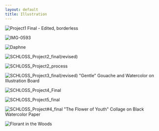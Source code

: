 ```yaml
---
layout: default
title: Illustration
---
```


![Project1 Final - Edited, borderless](https://github.com/patchschloss/patchschloss.github.io/assets/14957489/4ce8b641-a8dd-4afa-b76d-dbdb0fbae966)

![IMG-0593](https://github.com/patchschloss/patchschloss.github.io/assets/14957489/715cb146-4eb1-4834-ad88-4b51a5c86bac)

![Daphne](https://github.com/patchschloss/patchschloss.github.io/assets/14957489/a2816f5e-6e93-44f9-83bc-c51b747c8f9f)

![SCHLOSS_Project2_final(revised)](https://github.com/patchschloss/patchschloss.github.io/assets/14957489/0ed37b5f-5476-43be-8e9c-45af573ffc8e)

![SCHLOSS_Project2_process](https://github.com/patchschloss/patchschloss.github.io/assets/14957489/8b86faf1-c320-4ad9-ba21-007c08126bf8)

![SCHLOSS_Project3_final(revised)](https://github.com/patchschloss/patchschloss.github.io/assets/14957489/6a1d9b72-aca1-4a00-a9ad-0739908de143)
"Gentle" Gouache and Watercolor on Illustration Board

![SCHLOSS_Project4_Final](https://github.com/patchschloss/patchschloss.github.io/assets/14957489/6de048a3-bba0-4758-ab50-8b5f500ed398)

![SCHLOSS_Project5_final](https://github.com/patchschloss/patchschloss.github.io/assets/14957489/f3edb0f5-edca-47a6-9690-8f285eff7ec3)

![SCHLOSS_Project#4_final](https://github.com/patchschloss/patchschloss.github.io/assets/14957489/1d68e723-ea8a-4067-872e-1f2e79f159a2)
"The Flower of Youth" Collage on Black Watercolor Paper

![Florant in the Woods](https://github.com/patchschloss/patchschloss.github.io/assets/14957489/7bcc9dd1-30ac-4647-aae4-a511b53a124d)
